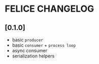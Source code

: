 # FELICE CHANGELOG

## [0.1.0]
- basic `producer`
- basic `consumer` + `process loop`
- async consumer
- serialization helpers

